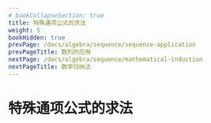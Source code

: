 ```yaml
---
# bookCollapseSection: true
title: 特殊通项公式的求法
weight: 5
bookHidden: true
prevPage: /docs/algebra/sequence/sequence-application
prevPageTitle: 数列的应用
nextPage: /docs/algebra/sequence/mathematical-induction
nextPageTitle: 数学归纳法
---
```


# 特殊通项公式的求法

